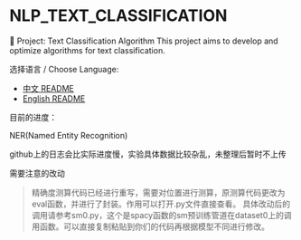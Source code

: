 # NLP_TEXT_CLASSIFICATION
📌 Project: Text Classification Algorithm This project aims to develop and optimize algorithms for text classification.

选择语言 / Choose Language:
- [中文 README](./Readme/README_zh.md)
- [English README](./Readme/README_en.md)
  
目前的进度：  

NER(Named Entity Recognition)  

github上的日志会比实际进度慢，实验具体数据比较杂乱，未整理后暂时不上传  


需要注意的改动
>精确度测算代码已经进行重写，需要对位置进行测算，原测算代码更改为eval函数，并进行了封装。作用可以打开.py文件直接查看。
>具体改动后的调用请参考sm0.py，这个是spacy函数的sm预训练管道在dataset0上的调用函数。可以直接复制粘贴到你们的代码再根据模型不同进行修改。
